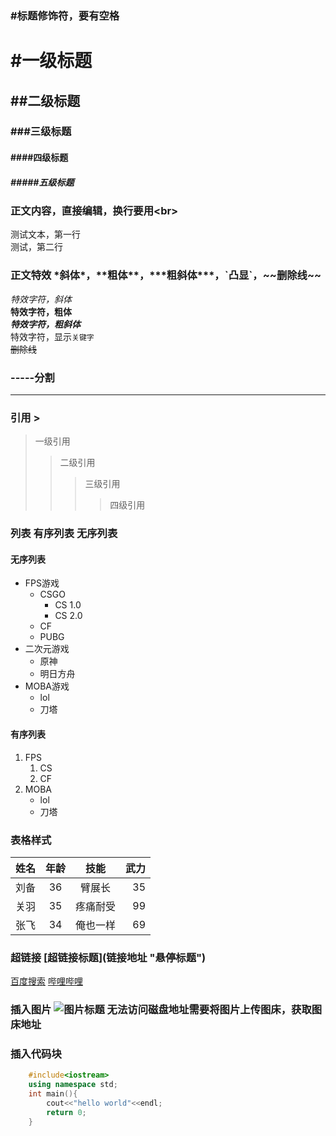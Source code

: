 ### #标题修饰符，要有空格
# #一级标题
## ##二级标题
### ###三级标题
#### ####四级标题
##### #####五级标题

### 正文内容，直接编辑，换行要用\<br\>
测试文本，第一行<br>
测试，第二行

### 正文特效 \*斜体\*，\*\*粗体\*\*，\*\*\*粗斜体\*\*\*，\`凸显\`，\~\~删除线\~\~
*特效字符，斜体*<br>
**特效字符，粗体**<br>
***特效字符，粗斜体***<br>
特效字符，显示`关键字`<br>
~~删除线~~

### \-\-\-\-\-分割
-----
### 引用 \>
> 一级引用
>> 二级引用
>>> 三级引用
>>>> 四级引用

### 列表 有序列表 无序列表
#### 无序列表
* FPS游戏
  * CSGO
    * CS 1.0
    * CS 2.0
  * CF
  * PUBG
* 二次元游戏
  * 原神
  * 明日方舟
* MOBA游戏
  * lol
  * 刀塔

#### 有序列表
1. FPS
   1. CS
   2. CF
2. MOBA
   * lol
   * 刀塔

### 表格样式
|姓名|年龄|技能|武力|
--|:--:|:--:|--:
|刘备|36|臂展长|35|
|关羽|35|疼痛耐受|99|
|张飞|34|俺也一样|69|

### 超链接 \[超链接标题\](链接地址 "悬停标题")
[百度搜索](https://www.baidu.com "访问百度")
[哔哩哔哩](https://www.bilibili.com "访问b站")

### 插入图片 ![图片标题](图片地址 "悬停标题") 无法访问磁盘地址需要将图片上传图床，获取图床地址

### 插入代码块 ``` ```

```cpp
	#include<iostream>
	using namespace std;
	int main(){
		cout<<"hello world"<<endl;
		return 0;
	}
```



